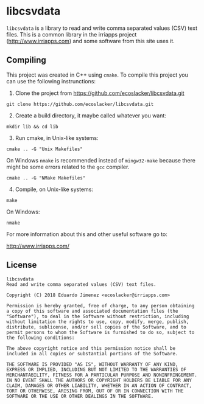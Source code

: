 # libcsvdata

`libcsvdata` is a library to read and write comma separated values (CSV) text files.
This is a common library in the irriapps project (<http://www.irriapps.com>) and some software from this site uses it. 

## Compiling

This project was created in C++ using `cmake`. To compile this project you can use the following instrunctions:

1. Clone the project from <https://github.com/ecoslacker/libcsvdata.git>

```
git clone https://github.com/ecoslacker/libcsvdata.git
```

2. Create a build directory, it maybe called whatever you want:

```
mkdir lib && cd lib
```

3. Run cmake, in Unix-like systems:

```
cmake .. -G "Unix Makefiles"
```

On Windows `nmake` is recommended instead of `mingw32-make` because there might be some errors related to the `gcc` compiler.

```
cmake .. -G "NMake Makefiles"
```

4. Compile, on Unix-like systems:

```
make
```

On Windows:

```
nmake
```

For more information about this and other useful software go to:

<http://www.irriapps.com/>

## License

```
libcsvdata
Read and write comma separated values (CSV) text files.

Copyright (C) 2018 Eduardo Jimenez <ecoslacker@irriapps.com>

Permission is hereby granted, free of charge, to any person obtaining a copy of this software and associated documentation files (the "Software"), to deal in the Software without restriction, including without limitation the rights to use, copy, modify, merge, publish, distribute, sublicense, and/or sell copies of the Software, and to permit persons to whom the Software is furnished to do so, subject to the following conditions:

The above copyright notice and this permission notice shall be included in all copies or substantial portions of the Software.

THE SOFTWARE IS PROVIDED "AS IS", WITHOUT WARRANTY OF ANY KIND, EXPRESS OR IMPLIED, INCLUDING BUT NOT LIMITED TO THE WARRANTIES OF MERCHANTABILITY, FITNESS FOR A PARTICULAR PURPOSE AND NONINFRINGEMENT. IN NO EVENT SHALL THE AUTHORS OR COPYRIGHT HOLDERS BE LIABLE FOR ANY CLAIM, DAMAGES OR OTHER LIABILITY, WHETHER IN AN ACTION OF CONTRACT, TORT OR OTHERWISE, ARISING FROM, OUT OF OR IN CONNECTION WITH THE SOFTWARE OR THE USE OR OTHER DEALINGS IN THE SOFTWARE.
```
